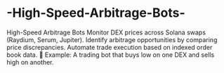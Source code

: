# -High-Speed-Arbitrage-Bots-
 High-Speed Arbitrage Bots Monitor DEX prices across Solana swaps (Raydium, Serum, Jupiter).  Identify arbitrage opportunities by comparing price discrepancies.  Automate trade execution based on indexed order book data.  📌 Example: A trading bot that buys low on one DEX and sells high on another.
